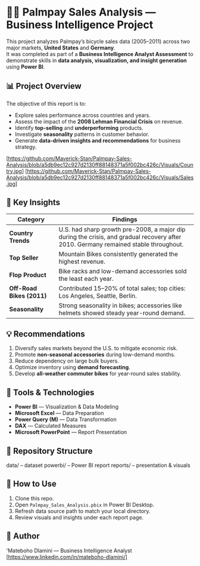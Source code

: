 # 🚴‍♂️ Palmpay Sales Analysis — Business Intelligence Project

This project analyzes Palmpay’s bicycle sales data (2005–2011) across two major markets, **United States** and **Germany**.  
It was completed as part of a **Business Intelligence Analyst Assessment** to demonstrate skills in **data analysis, visualization, and insight generation** using **Power BI**.

## 📊 Project Overview
The objective of this report is to:
- Explore sales performance across countries and years.
- Assess the impact of the **2008 Lehman Financial Crisis** on revenue.
- Identify **top-selling** and **underperforming** products.
- Investigate **seasonality** patterns in customer behavior.
- Generate **data-driven insights and recommendations** for business strategy.

[https://github.com/Maverick-Stan/Palmpay-Sales-Analysis/blob/a5db9ec12c927d2130ff88148371a5f002bc426c/Visuals/Country.jpg]
[https://github.com/Maverick-Stan/Palmpay-Sales-Analysis/blob/a5db9ec12c927d2130ff88148371a5f002bc426c/Visuals/Sales.jpg]


## 🧠 Key Insights

| Category | Findings |
|-----------|-----------|
| **Country Trends** | U.S. had sharp growth pre-2008, a major dip during the crisis, and gradual recovery after 2010. Germany remained stable throughout. |
| **Top Seller** | Mountain Bikes consistently generated the highest revenue. |
| **Flop Product** | Bike racks and low-demand accessories sold the least each year. |
| **Off-Road Bikes (2011)** | Contributed 15–20% of total sales; top cities: Los Angeles, Seattle, Berlin. |
| **Seasonality** | Strong seasonality in bikes; accessories like helmets showed steady year-round demand. |


## 💡 Recommendations
1. Diversify sales markets beyond the U.S. to mitigate economic risk.  
2. Promote **non-seasonal accessories** during low-demand months.  
3. Reduce dependency on large bulk buyers.  
4. Optimize inventory using **demand forecasting**.  
5. Develop **all-weather commuter bikes** for year-round sales stability.  


## 🧰 Tools & Technologies
- **Power BI** — Visualization & Data Modeling  
- **Microsoft Excel** — Data Preparation  
- **Power Query (M)** — Data Transformation  
- **DAX** — Calculated Measures  
- **Microsoft PowerPoint** — Report Presentation  


## 📂 Repository Structure
data/ – dataset
powerbi/ – Power BI report
reports/ – presentation & visuals

## 🧭 How to Use
1. Clone this repo.  
2. Open `Palmpay_Sales_Analysis.pbix` in Power BI Desktop.  
3. Refresh data source path to match your local directory.  
4. Review visuals and insights under each report page.

## 👤 Author
'Mateboho Dlamini — Business Intelligence Analyst 
[https://www.linkedin.com/in/mateboho-dlamini/]
